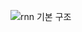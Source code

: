 ![rnn 기본 구조](https://user-images.githubusercontent.com/65142058/82519309-53982d80-9b5c-11ea-9df9-0c23a594aced.png)
